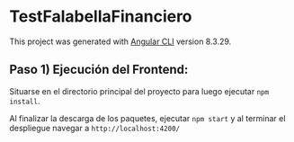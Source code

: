 # TestFalabellaFinanciero

This project was generated with [Angular CLI](https://github.com/angular/angular-cli) version 8.3.29.

## Paso 1) Ejecución del Frontend:

Situarse en el directorio principal del proyecto para luego ejecutar `npm install`.

Al finalizar la descarga de los paquetes, ejecutar `npm start` y al terminar el despliegue navegar a `http://localhost:4200/`
